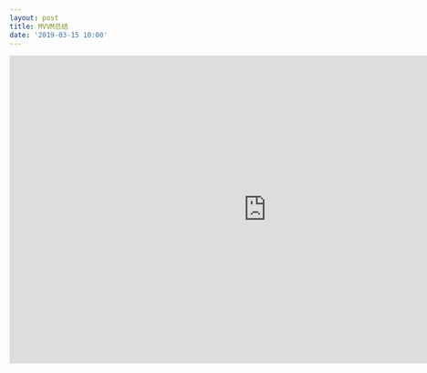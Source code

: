 ```yaml
---
layout: post
title: MVVM总结
date: '2019-03-15 10:00'
---
```


<iframe src="http://www.xmind.net/embed/sUuB" width="900px" height="540px" frameborder="0" scrolling="no"></iframe>